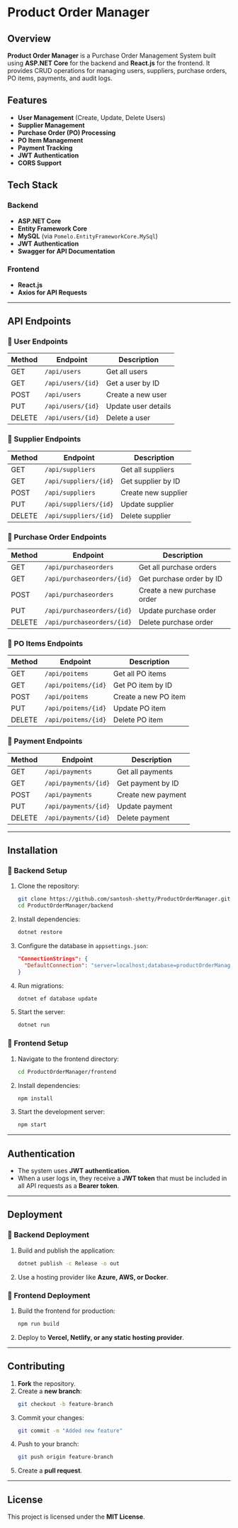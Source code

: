 # Product Order Manager

## Overview

**Product Order Manager** is a Purchase Order Management System built using **ASP.NET Core** for the backend and **React.js** for the frontend. It provides CRUD operations for managing users, suppliers, purchase orders, PO items, payments, and audit logs.

## Features

- **User Management** (Create, Update, Delete Users)
- **Supplier Management**
- **Purchase Order (PO) Processing**
- **PO Item Management**
- **Payment Tracking**
- **JWT Authentication**
- **CORS Support**

## Tech Stack

### Backend
- **ASP.NET Core**
- **Entity Framework Core**
- **MySQL** (via `Pomelo.EntityFrameworkCore.MySql`)
- **JWT Authentication**
- **Swagger for API Documentation**

### Frontend
- **React.js**
- **Axios for API Requests**

---

## API Endpoints

### 📌 User Endpoints
| Method | Endpoint | Description |
|--------|---------|-------------|
| GET | `/api/users` | Get all users |
| GET | `/api/users/{id}` | Get a user by ID |
| POST | `/api/users` | Create a new user |
| PUT | `/api/users/{id}` | Update user details |
| DELETE | `/api/users/{id}` | Delete a user |

### 📌 Supplier Endpoints
| Method | Endpoint | Description |
|--------|---------|-------------|
| GET | `/api/suppliers` | Get all suppliers |
| GET | `/api/suppliers/{id}` | Get supplier by ID |
| POST | `/api/suppliers` | Create new supplier |
| PUT | `/api/suppliers/{id}` | Update supplier |
| DELETE | `/api/suppliers/{id}` | Delete supplier |

### 📌 Purchase Order Endpoints
| Method | Endpoint | Description |
|--------|---------|-------------|
| GET | `/api/purchaseorders` | Get all purchase orders |
| GET | `/api/purchaseorders/{id}` | Get purchase order by ID |
| POST | `/api/purchaseorders` | Create a new purchase order |
| PUT | `/api/purchaseorders/{id}` | Update purchase order |
| DELETE | `/api/purchaseorders/{id}` | Delete purchase order |

### 📌 PO Items Endpoints
| Method | Endpoint | Description |
|--------|---------|-------------|
| GET | `/api/poitems` | Get all PO items |
| GET | `/api/poitems/{id}` | Get PO item by ID |
| POST | `/api/poitems` | Create a new PO item |
| PUT | `/api/poitems/{id}` | Update PO item |
| DELETE | `/api/poitems/{id}` | Delete PO item |

### 📌 Payment Endpoints
| Method | Endpoint | Description |
|--------|---------|-------------|
| GET | `/api/payments` | Get all payments |
| GET | `/api/payments/{id}` | Get payment by ID |
| POST | `/api/payments` | Create new payment |
| PUT | `/api/payments/{id}` | Update payment |
| DELETE | `/api/payments/{id}` | Delete payment |

---

## Installation

### 📌 Backend Setup

1. Clone the repository:
   ```sh
   git clone https://github.com/santosh-shetty/ProductOrderManager.git
   cd ProductOrderManager/backend
   ```

2. Install dependencies:
   ```sh
   dotnet restore
   ```

3. Configure the database in `appsettings.json`:
   ```json
   "ConnectionStrings": {
     "DefaultConnection": "server=localhost;database=productOrderManager;user=root;password=yourpassword;"
   }
   ```

4. Run migrations:
   ```sh
   dotnet ef database update
   ```

5. Start the server:
   ```sh
   dotnet run
   ```

### 📌 Frontend Setup

1. Navigate to the frontend directory:
   ```sh
   cd ProductOrderManager/frontend
   ```

2. Install dependencies:
   ```sh
   npm install
   ```

3. Start the development server:
   ```sh
   npm start
   ```

---

## Authentication

- The system uses **JWT authentication**.
- When a user logs in, they receive a **JWT token** that must be included in all API requests as a **Bearer token**.

---

## Deployment

### 📌 Backend Deployment
1. Build and publish the application:
   ```sh
   dotnet publish -c Release -o out
   ```
2. Use a hosting provider like **Azure, AWS, or Docker**.

### 📌 Frontend Deployment
1. Build the frontend for production:
   ```sh
   npm run build
   ```
2. Deploy to **Vercel, Netlify, or any static hosting provider**.

---

## Contributing

1. **Fork** the repository.
2. Create a **new branch**:
   ```sh
   git checkout -b feature-branch
   ```
3. Commit your changes:
   ```sh
   git commit -m "Added new feature"
   ```
4. Push to your branch:
   ```sh
   git push origin feature-branch
   ```
5. Create a **pull request**.

---

## License

This project is licensed under the **MIT License**.
